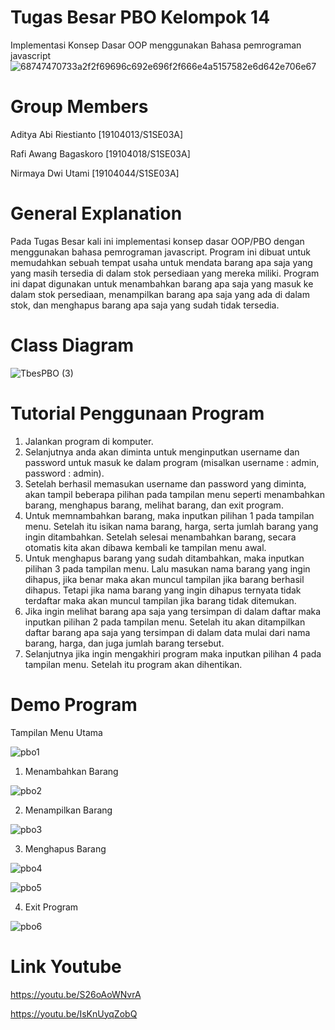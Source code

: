 # Tugas Besar PBO Kelompok 14
Implementasi Konsep Dasar OOP menggunakan Bahasa pemrograman javascript
![68747470733a2f2f69696c692e696f2f666e4a5157582e6d642e706e67](https://user-images.githubusercontent.com/72739074/107909101-1301ff00-6f8a-11eb-99fe-b3e2bc85eff8.png)
# Group Members
Aditya Abi Riestianto [19104013/S1SE03A]

Rafi Awang Bagaskoro [19104018/S1SE03A]

Nirmaya Dwi Utami [19104044/S1SE03A]
# General Explanation
Pada Tugas Besar kali ini implementasi konsep dasar OOP/PBO dengan menggunakan bahasa pemrograman javascript. Program ini dibuat untuk memudahkan sebuah tempat usaha untuk mendata barang apa saja yang yang masih tersedia di dalam stok persediaan yang mereka miliki. Program ini dapat digunakan untuk menambahkan barang apa saja yang masuk ke dalam stok persediaan, menampilkan barang apa saja yang ada di dalam stok, dan menghapus barang apa saja yang sudah tidak tersedia.
# Class Diagram
![TbesPBO (3)](https://user-images.githubusercontent.com/72739074/107910388-e3a0c180-6f8c-11eb-86e9-392c16892b6c.png)
# Tutorial Penggunaan Program
1. Jalankan program di komputer.
2. Selanjutnya anda akan diminta untuk menginputkan username dan password untuk masuk ke dalam program (misalkan username : admin, password : admin).
3. Setelah berhasil memasukan username dan password yang diminta, akan tampil beberapa pilihan pada tampilan menu seperti menambahkan barang, menghapus barang, melihat barang, dan exit program.
4. Untuk memnambahkan barang, maka inputkan pilihan 1 pada tampilan menu. Setelah itu isikan nama barang, harga, serta jumlah barang yang ingin ditambahkan. Setelah selesai menambahkan barang, secara otomatis kita akan dibawa kembali ke tampilan menu awal.
5. Untuk menghapus barang yang sudah ditambahkan, maka inputkan pilihan 3 pada tampilan menu. Lalu masukan nama barang yang ingin dihapus, jika benar maka akan muncul tampilan jika barang berhasil dihapus. Tetapi jika nama barang yang ingin dihapus ternyata tidak terdaftar maka akan muncul tampilan jika barang tidak ditemukan.
6. Jika ingin melihat barang apa saja yang tersimpan di dalam daftar maka inputkan pilihan 2 pada tampilan menu. Setelah itu akan ditampilkan daftar barang apa saja yang tersimpan di dalam data mulai dari nama barang, harga, dan juga jumlah barang tersebut.
7. Selanjutnya jika ingin mengakhiri program maka inputkan pilihan 4 pada tampilan menu. Setelah itu program akan dihentikan.
# Demo Program
Tampilan Menu Utama

![pbo1](https://user-images.githubusercontent.com/72739074/107912063-5a8b8980-6f90-11eb-9925-077c57de86a9.png)
1. Menambahkan Barang

![pbo2](https://user-images.githubusercontent.com/72739074/107912090-6bd49600-6f90-11eb-86d3-5867e50393f1.png)

2. Menampilkan Barang

![pbo3](https://user-images.githubusercontent.com/72739074/107912150-8eff4580-6f90-11eb-84ae-e370ad96f217.png)

3. Menghapus Barang

![pbo4](https://user-images.githubusercontent.com/72739074/107912151-90c90900-6f90-11eb-9ce5-98b8117af0e6.png)

![pbo5](https://user-images.githubusercontent.com/72739074/107912153-91619f80-6f90-11eb-974e-f1aeba1e2289.png)

4. Exit Program

![pbo6](https://user-images.githubusercontent.com/72739074/107912154-91fa3600-6f90-11eb-892b-41bb38361a93.png)
# Link Youtube
https://youtu.be/S26oAoWNvrA

https://youtu.be/IsKnUyqZobQ
